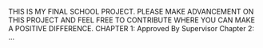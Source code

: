 THIS IS MY FINAL SCHOOL PROJECT. PLEASE MAKE ADVANCEMENT ON THIS PROJECT AND FEEL FREE TO CONTRIBUTE WHERE YOU CAN MAKE A POSITIVE DIFFERENCE.
CHAPTER 1: Approved By Supervisor
Chapter 2: ...
